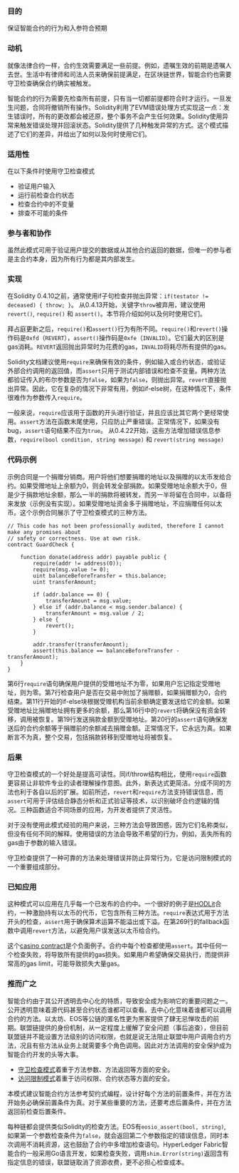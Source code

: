 ### 目的

保证智能合约的行为和入参符合预期

### 动机

就像法律合约一样，合约生效需要满足一些前提。例如，遗嘱生效的前期是遗嘱人去世。生活中有律师和司法人员来确保前提满足，在区块链世界，智能合约也需要守卫检查确保合约确实被触发。

智能合约的行为需要先检查所有前提，只有当一切都前提都符合时才运行。一旦发生问题，合同将撤销所有操作。Solidity利用了EVM错误处理方式实现这一点：发生错误时，所有的更改都会被还原，整个事务不会产生任何效果。Solidity使用异常来触发错误处理并回滚状态。Solidity提供了几种触发异常的方式。这个模式描述了它们的差异，并给出了如何以及何时使用它们。

### 适用性

在以下条件时使用守卫检查模式
- 验证用户输入
- 运行前检查合约状态
- 检查合约中的不变量
- 排查不可能的条件

### 参与者和协作

虽然此模式可用于验证用户提交的数据或从其他合约返回的数据，但唯一的参与者是主合约本身，因为所有行为都是其内部发生。

### 实现

在Solidity 0.4.10之前，通常使用if子句检查并抛出异常：```if(testator != deceased) { throw; }```。  从0.4.13开始，关键字```throw```被弃用，建议使用```revert()```, ```require()``` 和 ```assert()```。本节将介绍如何以及何时使用它们。

拜占庭更新之后，```require()```和```assert()```行为有所不同。```require()```和```revert()```操作码是```0xfd```（```REVERT```），```assert()```操作码是```0xfe```（```INVALID```）。它们最大的区别是gas消耗。```REVERT```返回抛出异常时为花费的gas，```INVALID```将耗尽所有提供的gas。

Solidity文档建议使用```require```来确保有效的条件，例如输入或合约状态，或验证外部合约调用的返回值，而```assert```只用于测试内部错误和检查不变量。两种方法都验证传入的布尔参数是否为```false```，如果为```false```，则抛出异常。```revert```直接抛出异常。因此，它在复杂的情况下非常有用，例如if-else树，在这种情况下，条件很难作为参数传入```require```。

一般来说，```require```应该用于函数的开头进行验证，并且应该比其它两个更经常使用。```assert```方法在函数末尾使用，只应防止严重错误。正常情况下，如果没有bug，```assert```语句结果不应为```true```。
从0.4.22开始，这些方法增加错误信息参数，```require(bool condition, string message)``` 和 ```revert(string message)```

### 代码示例

示例合同是一个捐赠分销商。用户将他们想要捐赠的地址以及捐赠的以太币发给合约。如果受赠地址上余额为0，则会转发全部捐款。如果受赠地址余额大于0，但是少于捐款地址余额，那么一半的捐款将被转发，而另一半将留在合同中，以备将来发放（示例没有实现）。如果受赠地址资金多于捐赠地址，不应捐赠任何以太币。这个示例合同展示了守卫检查模式的三种方法。

```
// This code has not been professionally audited, therefore I cannot make any promises about
// safety or correctness. Use at own risk.
contract GuardCheck {
    
    function donate(address addr) payable public {
        require(addr != address(0));
        require(msg.value != 0);
        uint balanceBeforeTransfer = this.balance;
        uint transferAmount;
        
        if (addr.balance == 0) {
            transferAmount = msg.value;
        } else if (addr.balance < msg.sender.balance) {
            transferAmount = msg.value / 2;
        } else {
            revert();
        }
        
        addr.transfer(transferAmount);
        assert(this.balance == balanceBeforeTransfer - transferAmount);      
    }
}
```

第6行```require```语句确保用户提供的受赠地址不为零，如果用户忘记指定受赠地址，则为零。第7行检查用户是否在交易中附加了捐赠额，如果捐赠额为0，合约结束。第11行开始的if-else块根据受赠机构当前余额确定要发送给它的金额。如果受赠地址比捐赠地址拥有更多的余额，那么第16行中的```revert```将确保没有资金转移，调用被恢复。第19行发送捐款金额到受赠地址。第20行的```assert```语句确保发送后的合约余额等于捐赠前的余额减去捐赠金额。正常情况下，它永远为真。如果断言不为真，整个交易，包括捐款转移到受赠地址将被恢复。

### 后果

守卫检查模式的一个好处是提高可读性。同if/throw结构相比，使用```require```函数更容易让非软件专业的读者理解操作意图。此外，新表达式更简洁。分成不同的方法也利于各自以后的扩展。如前所述，```revert```和```require```方法支持错误信息，而```assert```可用于评估结合静态分析和正式验证等技术，以识别破坏合约逻辑的情况。三种函数适合不同场景的应用，为开发者提供了灵活性。

对于没有使用此模式经验的用户来说，三种方法会导致困惑，因为它们名称类似，但没有任何不同的解释。使用错误的方法会导致不希望的行为，例如，丢失所有的gas由于参数的输入错误。

守卫检查提供了一种可靠的方法来处理错误并防止异常行为，它是访问限制模式的一个重要组成部分。

### 已知应用

这种模式可以应用在几乎每一个已发布的合约中。一个很好的例子是[HODLit](https://etherscan.io/address/0x24021d38DB53A938446eCB0a31B1267764d9d63D#code)合约，一种激励持有以太币的代币，它包含所有三种方法。```require```表达式用于方法开头的检查，```assert```用于确保算术运算不能溢出或下溢。在第269行的fallback函数中调用```revert```方法，以避免用户误发送以太币给合约。

这个[casino contract](https://github.com/merlox/casino-ethereum/blob/master/contracts/Casino.sol)是个负面例子。合约中每个检查都使用```assert```。其中任何一个检查失败，将导致所有提供的gas损失。如果用户希望确保交易执行，而提供非常高的gas limit，可能导致损失大量gas。

### 推而广之

智能合约由于其公开透明去中心化的特质，导致安全成为影响它的重要问题之一。公开透明意味着源代码甚至合约状态谁都可以查看。去中心化意味着谁都可以调用合约的方法。以太坊、EOS等公链的匿名性更为黑客提供了肆无忌惮攻击的前期。联盟链提供的身份机制，从一定程度上缓解了安全问题（事后追查），但目前联盟链并不能设置方法级别的访问权限，也就是说无法阻止联盟中用户调用合约方法，况且有些方法从业务上就需要多个角色调用。因此对方法调用的安全保护成为智能合约开发的头等大事。

- [守卫检查模式]()着重于方法参数、方法返回等方面的安全。
- [访问限制模式](https://github.com/57blocks/blockchain-articles/blob/master/docs/%E6%99%BA%E8%83%BD%E5%90%88%E7%BA%A6%E8%AE%BE%E8%AE%A1%E6%A8%A1%E5%BC%8F/%E6%99%BA%E8%83%BD%E5%90%88%E7%BA%A6%E8%AE%BE%E8%AE%A1%E6%A8%A1%E5%BC%8F%20-%20%E8%AE%BF%E9%97%AE%E9%99%90%E5%88%B6.md)着重于访问权限、合约状态等方面的安全。

本模式建议智能合约方法参考契约式编程，设计好每个方法的前置条件，并在方法开始务必确保前置条件为真。对于某些重要的方法，还要考虑后置条件，并在方法返回前检查后置条件。

每种链都会提供类似Solidity的检查方法。EOS有```eosio_assert(bool, string)```, 如果第一个参数检查条件为```false```，就会返回第二个参数指定的错误信息，同时本次调用不消耗资源，这也鼓励了合约中多增加检查语句。HyperLedger Fabric智能合约一般采用Go语言开发，如果检查失败，调用```shim.Error(string)```返回含有指定信息的错误，联盟链取消了资源收费，更不必担心检查成本。



